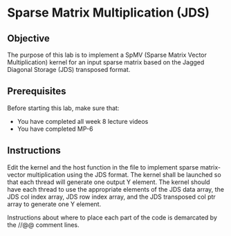 # Sparse Matrix Multiplication (JDS)
## Objective
The purpose of this lab is to implement a SpMV (Sparse Matrix Vector Multiplication) kernel for an input sparse matrix based on the Jagged Diagonal Storage (JDS) transposed format.

## Prerequisites
Before starting this lab, make sure that:

- You have completed all week 8 lecture videos
- You have completed MP-6
## Instructions
Edit the kernel and the host function in the file to implement sparse matrix-vector multiplication using the JDS format. The kernel shall be launched so that each thread will generate one output Y element. The kernel should have each thread to use the appropriate elements of the JDS data array, the JDS col index array, JDS row index array, and the JDS transposed col ptr array to generate one Y element.

Instructions about where to place each part of the code is demarcated by the //@@ comment lines.

